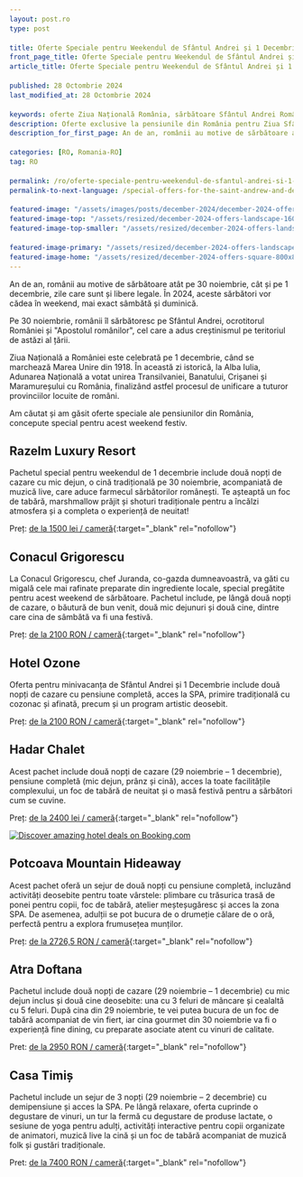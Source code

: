 ```yaml
---
layout: post.ro
type: post

title: Oferte Speciale pentru Weekendul de Sfântul Andrei și 1 Decembrie la pensiuni din România (2024) #up in browser, max 60 chars
front_page_title: Oferte Speciale pentru Weekendul de Sfântul Andrei și 1 Decembrie la pensiuni din România (2024) #shows on the front page
article_title: Oferte Speciale pentru Weekendul de Sfântul Andrei și 1 Decembrie la pensiuni din România (2024) #shows on article page

published: 28 Octombrie 2024
last_modified_at: 28 Octombrie 2024

keywords: oferte Ziua Națională România, sărbătoare Sfântul Andrei România, mini-vacanță 1 Decembrie, oferte pensiuni România, pachete weekend festiv România, Conacul Grigorescu, Hotel Ozone, Cabana Hadar, Potcoava Mountain Hideaway, Atra Doftana, pachet de vacanță Casa Timiș.
description: Oferte exclusive la pensiunile din România pentru Ziua Sfântului Andrei și Ziua Națională pe 30 noiembrie – 1 decembrie 2024. Sărbătoriți cu pachete festive la destinații de top, incluzând mese gourmet, acces la SPA și experiențe unice. #max 160 chars
description_for_first_page: An de an, românii au motive de sărbătoare atât pe 30 noiembrie, cât și pe 1 decembrie, zile care sunt și libere legale. În 2024, aceste sărbători vor cădea în weekend, mai exact sâmbătă și duminică.

categories: [RO, Romania-RO]
tag: RO

permalink: /ro/oferte-speciale-pentru-weekendul-de-sfantul-andrei-si-1-decembrie/
permalink-to-next-language: /special-offers-for-the-saint-andrew-and-december-1st-weekend/

featured-image: "/assets/images/posts/december-2024/december-2024-offers-landscape.webp" # full size, poate fi empty daca featured-image-top e empty
featured-image-top: "/assets/resized/december-2024-offers-landscape-1600x900.webp" # prima poza din articol, poate fi empty
featured-image-top-smaller: "/assets/resized/december-2024-offers-landscape-800x450.webp" # 800

featured-image-primary: "/assets/resized/december-2024-offers-landscape-800x450.webp" # poza care apare pe prima pagina landscape
featured-image-home: "/assets/resized/december-2024-offers-square-800x800.webp" # poza care apare pe prima pagina square
---
```

An de an, românii au motive de sărbătoare atât pe 30 noiembrie, cât și pe 1 decembrie, zile care sunt și libere legale. În 2024, aceste sărbători vor cădea în weekend, mai exact sâmbătă și duminică.

Pe 30 noiembrie, românii îl sărbătoresc pe Sfântul Andrei, ocrotitorul României și "Apostolul românilor", cel care a adus creștinismul pe teritoriul de astăzi al țării.

Ziua Națională a României este celebrată pe 1 decembrie, când se marchează Marea Unire din 1918. În această zi istorică, la Alba Iulia, Adunarea Națională a votat unirea Transilvaniei, Banatului, Crișanei și Maramureșului cu România, finalizând astfel procesul de unificare a tuturor provinciilor locuite de români.

Am căutat și am găsit oferte speciale ale pensiunilor din România, concepute special pentru acest weekend festiv.

## Razelm Luxury Resort

Pachetul special pentru weekendul de 1 decembrie include două nopți de cazare cu mic dejun, o cină tradițională pe 30 noiembrie, acompaniată de muzică live, care aduce farmecul sărbătorilor românești. Te așteaptă un foc de tabără, marshmallow prăjit și shoturi tradiționale pentru a încălzi atmosfera și a completa o experiență de neuitat!

Preț: [de la 1500 lei / cameră](https://razelmluxuryresort.ro/oferte-speciale/){:target="_blank" rel="nofollow"}

<div data-gyg-widget="auto" data-gyg-partner-id="HA6BSPM" data-gyg-cmp="1 decembrie si sfantul andrei"></div>

## Conacul Grigorescu

La Conacul Grigorescu, chef Juranda, co-gazda dumneavoastră, va găti cu migală cele mai rafinate preparate din ingrediente locale, special pregătite pentru acest weekend de sărbătoare. Pachetul include, pe lângă două nopți de cazare, o băutură de bun venit, două mic dejunuri și două cine, dintre care cina de sâmbătă va fi una festivă.

Preț: [de la 2100 RON / cameră](https://conacul-grigorescu-terra-carpatica.pynbooking.direct/){:target="_blank" rel="nofollow"}

## Hotel Ozone

Oferta pentru minivacanța de Sfântul Andrei și 1 Decembrie include două nopți de cazare cu pensiune completă, acces la SPA, primire tradițională cu cozonac și afinată, precum și un program artistic deosebit.

Preț: [de la 2100 RON / cameră](https://www.o3zone.ro/oferte-speciale/){:target="_blank" rel="nofollow"}

## Hadar Chalet

Acest pachet include două nopți de cazare (29 noiembrie – 1 decembrie), pensiune completă (mic dejun, prânz și cină), acces la toate facilitățile complexului, un foc de tabără de neuitat și o masă festivă pentru a sărbători cum se cuvine.

Preț: [de la 2400 lei / cameră](https://hadarchalet.ro/){:target="_blank" rel="nofollow"}

<a href="https://www.booking.com/index.html?aid=7913345" target="_blank" rel="noopener noreferrer">
    <img 
        src="/assets/images/helper/banner-booking-en-1.jpg" 
        srcset="
            /assets/images/helper/banner-booking-en-2-square.jpg 800w,
            /assets/images/helper/banner-booking-en-1.jpg 1200w"
        sizes="(max-width: 800px) and (orientation: portrait) 100vw, 1200px"
        class="img-fluid mt-5 mb-5" 
        alt="Discover amazing hotel deals on Booking.com">
</a>

## Potcoava Mountain Hideaway

Acest pachet oferă un sejur de două nopți cu pensiune completă, incluzând activități deosebite pentru toate vârstele: plimbare cu trăsurica trasă de ponei pentru copii, foc de tabără, atelier meșteșugăresc și acces la zona SPA. De asemenea, adulții se pot bucura de o drumeție călare de o oră, perfectă pentru a explora frumusețea munților.

Preț: [de la 2726,5 RON / cameră](https://potcoava.ro/pachete-de-vacanta/){:target="_blank" rel="nofollow"}

## Atra Doftana

Pachetul include două nopți de cazare (29 noiembrie – 1 decembrie) cu mic dejun inclus și două cine deosebite: una cu 3 feluri de mâncare și cealaltă cu 5 feluri. După cina din 29 noiembrie, te vei putea bucura de un foc de tabără acompaniat de vin fiert, iar cina gourmet din 30 noiembrie va fi o experiență fine dining, cu preparate asociate atent cu vinuri de calitate.

Pret: [de la 2950 RON / cameră](https://atradoftana.ro){:target="_blank" rel="nofollow"}

## Casa Timiș

Pachetul include un sejur de 3 nopți (29 noiembrie – 2 decembrie) cu demipensiune și acces la SPA. Pe lângă relaxare, oferta cuprinde o degustare de vinuri, un tur la fermă cu degustare de produse lactate, o sesiune de yoga pentru adulți, activități interactive pentru copii organizate de animatori, muzică live la cină și un foc de tabără acompaniat de muzică folk și gustări tradiționale.

Pret: [de la 7400 RON / cameră](https://casatimis.ro){:target="_blank" rel="nofollow"}

<div data-gyg-widget="auto" data-gyg-partner-id="HA6BSPM" data-gyg-cmp="1 decembrie si sfantul andrei"></div>